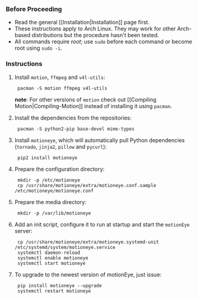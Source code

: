 ### Before Proceeding

* Read the general [[Installation|Installation]] page first.
* These instructions apply to Arch Linux. They may work for other Arch-based distributions but the procedure hasn't been tested.
* All commands require *root*; use `sudo` before each command or become root using `sudo -i`.

### Instructions

1. Install `motion`, `ffmpeg` and `v4l-utils`:

        pacman -S motion ffmpeg v4l-utils

    **note**: For other versions of `motion` check out [[Compiling Motion|Compiling-Motion]] instead of installing it using `pacman`.

2. Install the dependencies from the repositories:

        pacman -S python2-pip base-devel mime-types

3. Install `motioneye`, which will automatically pull Python dependencies (`tornado`, `jinja2`, `pillow` and `pycurl`):

        pip2 install motioneye

4. Prepare the configuration directory:

        mkdir -p /etc/motioneye
        cp /usr/share/motioneye/extra/motioneye.conf.sample /etc/motioneye/motioneye.conf

5. Prepare the media directory:

        mkdir -p /var/lib/motioneye

6. Add an init script, configure it to run at startup and start the `motionEye` server:

        cp /usr/share/motioneye/extra/motioneye.systemd-unit /etc/systemd/system/motioneye.service
        systemctl daemon-reload
        systemctl enable motioneye
        systemctl start motioneye

8. To upgrade to the newest version of motionEye, just issue:

        pip install motioneye --upgrade
        systemctl restart motioneye
